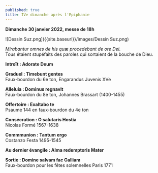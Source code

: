 ```yaml
---
published: true
title: IVe dimanche après l'Epiphanie
---
```

**Dimanche 30 janvier 2022, messe de 18h**

![Dessin Suz.png]({{site.baseurl}}/images/Dessin Suz.png)

*Mirabantur omnes de his quæ procedebant de ore Dei.*  
Tous étaient stupéfaits des paroles qui sortaient de la bouche de Dieu.

**Introït : Adorate Deum**

**Graduel : Timebunt gentes**  
Faux-bourdon du 6e ton, Engarandus Juvenis XVe

**Alleluia : Dominus regnavit**  
Faux-bourdon du 8e ton, Johannes Brassart (1400-1455)

**Offertoire : Exaltabo te**  
Psaume 144 en faux-bourdon du 4e ton

**Consécration : O salutaris Hostia**  
Nicolas Formé 1567-1638

**Commmunion : Tantum ergo**  
Costanzo Festa 1495-1545

**Au dernier évangile : Alma redemptoris Mater**

**Sortie : Domine salvam fac Galliam**  
Faux-bourdon pour les fêtes solemnelles Paris 1771
